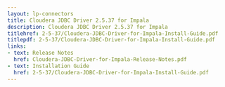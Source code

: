 ```yaml
---
layout: lp-connectors
title: Cloudera JDBC Driver 2.5.37 for Impala
description: Cloudera JDBC Driver 2.5.37 for Impala
titlehref: 2-5-37/Cloudera-JDBC-Driver-for-Impala-Install-Guide.pdf
titlepdf: 2-5-37/Cloudera-JDBC-Driver-for-Impala-Install-Guide.pdf
links:
- text: Release Notes
  href: Cloudera-JDBC-Driver-for-Impala-Release-Notes.pdf
- text: Installation Guide
  href: 2-5-37/Cloudera-JDBC-Driver-for-Impala-Install-Guide.pdf
---
```

